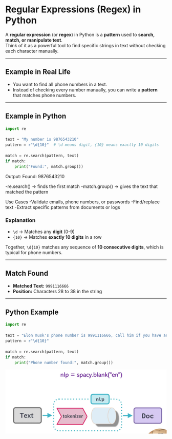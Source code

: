 # Regular Expressions (Regex) in Python

A **regular expression** (or **regex**) in Python is a **pattern** used to **search, match, or manipulate text**.  
Think of it as a powerful tool to find specific strings in text without checking each character manually.

---

## Example in Real Life
- You want to find all phone numbers in a text.
- Instead of checking every number manually, you can write a **pattern** that matches phone numbers.

---

## Example in Python

```python
import re

text = "My number is 9876543210"
pattern = r"\d{10}"  # \d means digit, {10} means exactly 10 digits

match = re.search(pattern, text)
if match:
    print("Found:", match.group())
```


Output:
  Found: 9876543210


-re.search() → finds the first match
-match.group() → gives the text that matched the pattern

Use Cases
-Validate emails, phone numbers, or passwords
-Find/replace text
-Extract specific patterns from documents or logs



### Explanation

- `\d` → Matches any **digit** (0-9)  
- `{10}` → Matches **exactly 10 digits** in a row  

Together, `\d{10}` matches any sequence of **10 consecutive digits**, which is typical for phone numbers.

---

## Match Found

- **Matched Text:** `9991116666`  
- **Position:** Characters 28 to 38 in the string  

---

## Python Example

```python
import re

text = "Elon musk's phone number is 9991116666, call him if you have any questions on dogecoin."
pattern = r"\d{10}"

match = re.search(pattern, text)
if match:
    print("Phone number found:", match.group())
```
![image](images/1.png)




